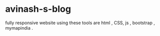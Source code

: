 # avinash-s-blog
fully responsive website using  these tools are html , CSS, js , bootstrap , mymapindia . 
